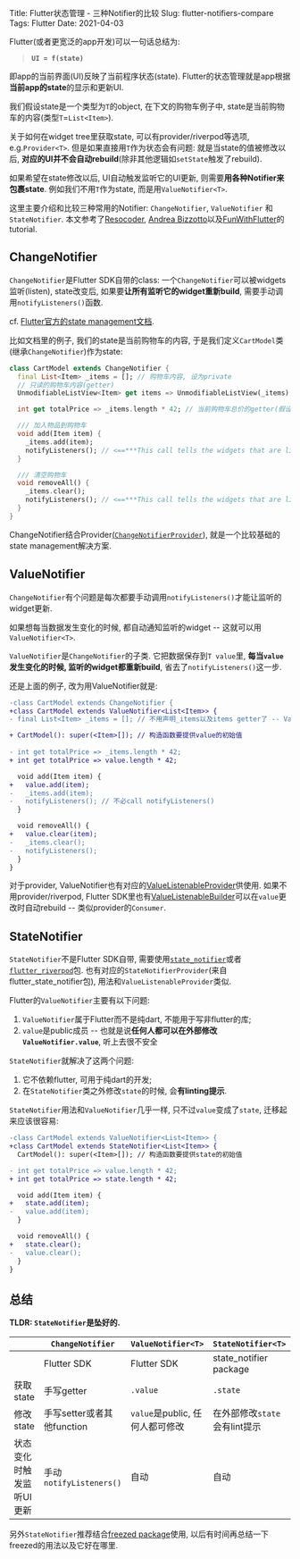 Title: Flutter状态管理 - 三种Notifier的比较
Slug: flutter-notifiers-compare
Tags: Flutter
Date: 2021-04-03

Flutter(或者更宽泛的app开发)可以一句话总结为:

> **`UI = f(state)`**

即app的当前界面(UI)反映了当前程序状态(state). Flutter的状态管理就是app根据**当前app的state**的显示和更新UI.

我们假设state是一个类型为`T`的object, 在下文的购物车例子中, state是当前购物车的内容(类型`T`=`List<Item>`).

关于如何在widget tree里获取state, 可以有provider/riverpod等选项, e.g.`Provider<T>`. 但是如果直接用`T`作为状态会有问题: 就是当state的值被修改以后, **对应的UI并不会自动rebuild**(除非其他逻辑如`setState`触发了rebuild).

如果希望在state修改以后, UI自动触发监听它的UI更新, 则需要**用各种Notifier来包裹state**. 例如我们不用`T`作为state, 而是用`ValueNotifier<T>`.

这里主要介绍和比较三种常用的Notifier: `ChangeNotifier`, `ValueNotifier` 和 `StateNotifier`. 
本文参考了[Resocoder](https://resocoder.com/2020/12/11/flutter-statenotifier-riverpod-tutorial-immutable-state-management/), [Andrea Bizzotto](https://codewithandrea.com/videos/flutter-state-management-setstate-freezed-state-notifier-provider/)以及[FunWithFlutter](https://blog.funwith.app/posts/provider-with-statenotifier)的tutorial.

## ChangeNotifier

`ChangeNotifier`是Flutter SDK自带的class: 一个`ChangeNotifier`可以被widgets监听(listen), state改变后, 如果要**让所有监听它的widget重新build**, 需要手动调用`notifyListeners()`函数.

cf. [Flutter官方的state management文档](https://flutter.dev/docs/development/data-and-backend/state-mgmt/simple#changenotifier).

比如文档里的例子, 我们的state是当前购物车的内容, 于是我们定义`CartModel`类(继承`ChangeNotifier`)作为state:

```dart
class CartModel extends ChangeNotifier {
  final List<Item> _items = []; // 购物车内容, 设为private
  // 只读的购物车内容(getter)
  UnmodifiableListView<Item> get items => UnmodifiableListView(_items);

  int get totalPrice => _items.length * 42; // 当前购物车总价的getter(假设每件都是42块)

  /// 加入物品到购物车
  void add(Item item) {
    _items.add(item);
    notifyListeners(); // <==***This call tells the widgets that are listening to this model to rebuild.
  }

  /// 清空购物车
  void removeAll() {
    _items.clear();
    notifyListeners(); // <==***This call tells the widgets that are listening to this model to rebuild.
  }
}
```

ChangeNotifier结合Provider[(`ChangeNotifierProvider`](https://pub.dev/documentation/provider/latest/provider/ChangeNotifierProvider-class.html)), 就是一个比较基础的state management解决方案.

## ValueNotifier

`ChangeNotifier`有个问题是每次都要手动调用`notifyListeners()`才能让监听的widget更新.

如果想每当数据发生变化的时候, 都自动通知监听的widget -- 这就可以用`ValueNotifier<T>`.

`ValueNotifier`是`ChangeNotifier`的子类. 它把数据保存到`T value`里, **每当`value`发生变化的时候, 监听的widget都重新build**, 省去了`notifyListeners()`这一步.

还是上面的例子, 改为用ValueNotifier就是:

```diff
-class CartModel extends ChangeNotifier {
+class CartModel extends ValueNotifier<List<Item>> {
- final List<Item> _items = []; // 不用声明_items以及items getter了 -- ValueNotifier自动把数据保存在`value`

+ CartModel(): super(<Item>[]); // 构造函数要提供value的初始值
  
- int get totalPrice => _items.length * 42;
+ int get totalPrice => value.length * 42;

  void add(Item item) {
+   value.add(item);
-   _items.add(item);
-   notifyListeners(); // 不必call notifyListeners()
  }

  void removeAll() {
+   value.clear(item);
-   _items.clear();
-   notifyListeners();
  }
}
```

对于provider, ValueNotifier也有对应的[ValueListenableProvider](https://pub.dev/documentation/provider/latest/provider/ValueListenableProvider-class.html)供使用.
如果不用provider/riverpod, Flutter SDK里也有[ValueListenableBuilder](https://api.flutter.dev/flutter/widgets/ValueListenableBuilder-class.html)可以在`value`更改时自动rebuild -- 类似provider的`Consumer`.

## StateNotifier

`StateNotifier`不是Flutter SDK自带, 需要使用[`state_notifier`](https://pub.dev/packages/state_notifier)或者[`flutter_riverpod`](https://pub.dev/packages/flutter_riverpod)包. 也有对应的`StateNotifierProvider`(来自flutter_state_notifier包), 用法和`ValueListenableProvider`类似.

Flutter的`ValueNotifier`主要有以下问题:

1. `ValueNotifier`属于Flutter而不是纯dart, 不能用于写非flutter的库;
2. `value`是public成员 -- 也就是说**任何人都可以在外部修改`ValueNotifier.value`**, 听上去很不安全

`StateNotifier`就解决了这两个问题:

1. 它不依赖flutter, 可用于纯dart的开发;
2. 在`StateNotifier`类之外修改`state`的时候, 会**有linting提示**.

`StateNotifier`用法和`ValueNotifier`几乎一样, 只不过`value`变成了`state`, 迁移起来应该很容易:

```diff
-class CartModel extends ValueNotifier<List<Item>> {
+class CartModel extends StateNotifier<List<Item>> {
  CartModel(): super(<Item>[]); // 构造函数要提供state的初始值

- int get totalPrice => value.length * 42;
+ int get totalPrice => state.length * 42;

  void add(Item item) {
+   state.add(item);
-   value.add(item);
  }

  void removeAll() {
+   state.clear();
-   value.clear();
  }
}
```


## 总结

**TLDR: `StateNotifier`是坠好的.**

|                          | `ChangeNotifier`           | `ValueNotifier<T>`              | `StateNotifier<T>`            |
| ------------------------ | -------------------------- | ------------------------------- | ----------------------------- |
|                          | Flutter SDK                | Flutter SDK                     | state_notifier package        |
| 获取state                | 手写getter                 | `.value`                        | `.state`                      |
| 修改state                | 手写setter或者其他function | `value`是public, 任何人都可修改 | 在外部修改`state`会有lint提示 |
| 状态变化时触发监听UI更新 | 手动`notifyListeners()`    | 自动                            | 自动                          |

另外`StateNotifier`推荐结合[freezed package](https://pub.dev/packages/freezed)使用, 以后有时间再总结一下freezed的用法以及它好在哪里.